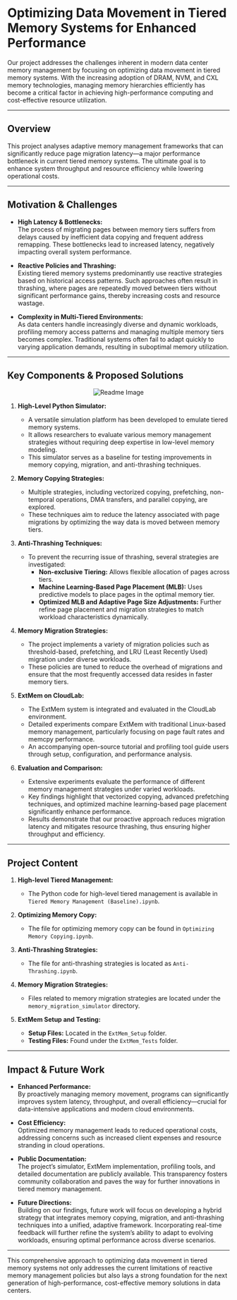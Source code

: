 # Optimizing Data Movement in Tiered Memory Systems for Enhanced Performance

Our project addresses the challenges inherent in modern data center memory management by focusing on optimizing data movement in tiered memory systems. With the increasing adoption of DRAM, NVM, and CXL memory technologies, managing memory hierarchies efficiently has become a critical factor in achieving high-performance computing and cost-effective resource utilization.

---

## Overview

This project analyses adaptive memory management frameworks that can significantly reduce page migration latency—a major performance bottleneck in current tiered memory systems. The ultimate goal is to enhance system throughput and resource efficiency while lowering operational costs.

---

## Motivation & Challenges

- **High Latency & Bottlenecks:**  
  The process of migrating pages between memory tiers suffers from delays caused by inefficient data copying and frequent address remapping. These bottlenecks lead to increased latency, negatively impacting overall system performance.

- **Reactive Policies and Thrashing:**  
  Existing tiered memory systems predominantly use reactive strategies based on historical access patterns. Such approaches often result in thrashing, where pages are repeatedly moved between tiers without significant performance gains, thereby increasing costs and resource wastage.

- **Complexity in Multi-Tiered Environments:**  
  As data centers handle increasingly diverse and dynamic workloads, profiling memory access patterns and managing multiple memory tiers becomes complex. Traditional systems often fail to adapt quickly to varying application demands, resulting in suboptimal memory utilization.

---

## Key Components & Proposed Solutions

<p align="center">
  <img src="https://github.com/user-attachments/assets/c0b4fbc8-1fac-4e4a-a519-fb62c92bded3" alt="Readme Image">
</p>

1. **High-Level Python Simulator:**  
   - A versatile simulation platform has been developed to emulate tiered memory systems.  
   - It allows researchers to evaluate various memory management strategies without requiring deep expertise in low-level memory modeling.
   - This simulator serves as a baseline for testing improvements in memory copying, migration, and anti-thrashing techniques.

2. **Memory Copying Strategies:**  
   - Multiple strategies, including vectorized copying, prefetching, non-temporal operations, DMA transfers, and parallel copying, are explored.  
   - These techniques aim to reduce the latency associated with page migrations by optimizing the way data is moved between memory tiers.

3. **Anti-Thrashing Techniques:**  
   - To prevent the recurring issue of thrashing, several strategies are investigated:
     - **Non-exclusive Tiering:** Allows flexible allocation of pages across tiers.
     - **Machine Learning-Based Page Placement (MLB):** Uses predictive models to place pages in the optimal memory tier.
     - **Optimized MLB and Adaptive Page Size Adjustments:** Further refine page placement and migration strategies to match workload characteristics dynamically.

4. **Memory Migration Strategies:**  
   - The project implements a variety of migration policies such as threshold-based, prefetching, and LRU (Least Recently Used) migration under diverse workloads.
   - These policies are tuned to reduce the overhead of migrations and ensure that the most frequently accessed data resides in faster memory tiers.

5. **ExtMem on CloudLab:**  
   - The ExtMem system is integrated and evaluated in the CloudLab environment.
   - Detailed experiments compare ExtMem with traditional Linux-based memory management, particularly focusing on page fault rates and memcpy performance.
   - An accompanying open-source tutorial and profiling tool guide users through setup, configuration, and performance analysis.

6. **Evaluation and Comparison:**  
   - Extensive experiments evaluate the performance of different memory management strategies under varied workloads.
   - Key findings highlight that vectorized copying, advanced prefetching techniques, and optimized machine learning-based page placement significantly enhance performance.
   - Results demonstrate that our proactive approach reduces migration latency and mitigates resource thrashing, thus ensuring higher throughput and efficiency.



---

## Project Content

1. **High-level Tiered Management:**  
   - The Python code for high-level tiered management is available in `Tiered Memory Management (Baseline).ipynb`.

2. **Optimizing Memory Copy:**  
   - The file for optimizing memory copy can be found in `Optimizing Memory Copying.ipynb`.

3. **Anti-Thrashing Strategies:**  
   - The file for anti-thrashing strategies is located as `Anti-Thrashing.ipynb`.

4. **Memory Migration Strategies:**  
   - Files related to memory migration strategies are located under the `memory_migration_simulator` directory.

5. **ExtMem Setup and Testing:**  
   - **Setup Files:** Located in the `ExtMem_Setup` folder.  
   - **Testing Files:** Found under the `ExtMem_Tests` folder.

---

## Impact & Future Work

- **Enhanced Performance:**  
  By proactively managing memory movement, programs can significantly improves system latency, throughput, and overall efficiency—crucial for data-intensive applications and modern cloud environments.

- **Cost Efficiency:**  
  Optimized memory management leads to reduced operational costs, addressing concerns such as increased client expenses and resource stranding in cloud operations.

- **Public Documentation:**  
  The project’s simulator, ExtMem implementation, profiling tools, and detailed documentation are publicly available. This transparency fosters community collaboration and paves the way for further innovations in tiered memory management.

- **Future Directions:**  
  Building on our findings, future work will focus on developing a hybrid strategy that integrates memory copying, migration, and anti-thrashing techniques into a unified, adaptive framework. Incorporating real-time feedback will further refine the system’s ability to adapt to evolving workloads, ensuring optimal performance across diverse scenarios.

---

This comprehensive approach to optimizing data movement in tiered memory systems not only addresses the current limitations of reactive memory management policies but also lays a strong foundation for the next generation of high-performance, cost-effective memory solutions in data centers.
